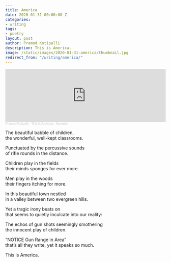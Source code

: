 ```yaml
---
title: America
date: 2020-01-31 00:00:00 Z
categories:
- writing
tags:
- poetry
layout: post
author: Pramod Kotipalli
description: This is America.
image: /static/images/2020-01-31-america/thumbnail.jpg
redirect_from: "/writing/america/"
---
```


<iframe width="100%" height="166" scrolling="no" frameborder="no" allow="autoplay" src="https://w.soundcloud.com/player/?url=https%3A//api.soundcloud.com/tracks/877105864&color=%23ff5500&auto_play=false&hide_related=false&show_comments=true&show_user=true&show_reposts=false&show_teaser=true"></iframe><div style="font-size: 10px; color: #cccccc;line-break: anywhere;word-break: normal;overflow: hidden;white-space: nowrap;text-overflow: ellipsis; font-family: Interstate,Lucida Grande,Lucida Sans Unicode,Lucida Sans,Garuda,Verdana,Tahoma,sans-serif;font-weight: 100;"><a href="https://soundcloud.com/pramod-kotipalli" title="Pramod Kotipalli" target="_blank" style="color: #cccccc; text-decoration: none;">Pramod Kotipalli</a> · <a href="https://soundcloud.com/pramod-kotipalli/this-is-america-narrated" title="This Is America - Narrated" target="_blank" style="color: #cccccc; text-decoration: none;">This Is America - Narrated</a></div>

The beautiful babble of children,  
the wonderful, well-kept classrooms.  
  
Punctuated by the percussive sounds  
of rifle rounds in the distance.  
  
Children play in the fields  
their minds sponges for ever more.  
  
Men play in the woods  
their fingers itching for more.  
  
In this beautiful town nestled  
in a valley between two evergreen hills.  
  
Yet a tragic irony beats on  
that seems to quietly inculcate into our reality:  
  
The echos of gun shots seemingly smothering  
the innocent play of children.  
  
“NOTICE Gun Range in Area”  
that’s all they write, yet it speaks so much.  
  
This is America.  
